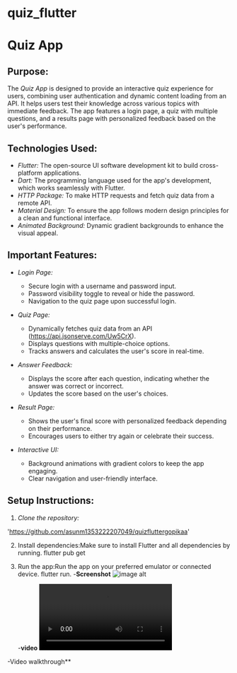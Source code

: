 # quiz_flutter

# Quiz App

## Purpose:
The *Quiz App* is designed to provide an interactive quiz experience for users, combining user authentication and dynamic content loading from an API. It helps users test their knowledge across various topics with immediate feedback. The app features a login page, a quiz with multiple questions, and a results page with personalized feedback based on the user's performance.

## Technologies Used:
- *Flutter:* The open-source UI software development kit to build cross-platform applications.
- *Dart:* The programming language used for the app's development, which works seamlessly with Flutter.
- *HTTP Package:* To make HTTP requests and fetch quiz data from a remote API.
- *Material Design:* To ensure the app follows modern design principles for a clean and functional interface.
- *Animated Background:* Dynamic gradient backgrounds to enhance the visual appeal.

## Important Features:
- *Login Page:*
    - Secure login with a username and password input.
    - Password visibility toggle to reveal or hide the password.
    - Navigation to the quiz page upon successful login.

- *Quiz Page:*
    - Dynamically fetches quiz data from an API (https://api.jsonserve.com/Uw5CrX).
    - Displays questions with multiple-choice options.
    - Tracks answers and calculates the user's score in real-time.

- *Answer Feedback:*
    - Displays the score after each question, indicating whether the answer was correct or incorrect.
    - Updates the score based on the user's choices.

- *Result Page:*
    - Shows the user's final score with personalized feedback depending on their performance.
    - Encourages users to either try again or celebrate their success.

- *Interactive UI:*
    - Background animations with gradient colors to keep the app engaging.
    - Clear navigation and user-friendly interface.

## Setup Instructions:

1. *Clone the repository:*
  
  'https://github.com/asunm1353222207049/quizfluttergopikaa'

2. Install dependencies:Make sure to install Flutter and all dependencies by running.
flutter pub get

3. Run the app:Run the app on your preferred emulator or connected device.
flutter run.
-**Screenshot**
   ![image alt](https://github.com/asunm1353222207049/quizfluttergopikaa/tree/4c523a1a19e7855797b94c532cdccf4271c07bc1/images)


   -**video**
   ![video alt](https://github.com/asunm1353222207049/quizfluttergopikaa/blob/ca8019f92f88d6383349f0672d6cfb8d507b27eb/quiz%20(1).mp4)





-Video walkthrough**

